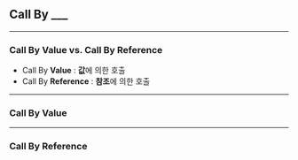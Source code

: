## Call By ___

---

### Call By Value vs. Call By Reference

- Call By **Value** : **값**에 의한 호출
- Call By **Reference** : **참조**에 의한 호출

---

### Call By Value



---

### Call By Reference